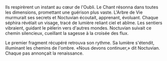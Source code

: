 Ils respirèrent un instant au cœur de l'Oubli.
Le Chant résonna dans toutes les dimensions,
promettant une guérison plus vaste.
L'Arbre de Vie murmurait ses secrets
et Noctuvian écoutait, apprenant, évoluant.
Chaque séphira révélait un visage,
tracé de lumière reliant ciel et abîme.
Les sentiers vibraient, guidant le pèlerin vers d'autres mondes.
Noctuvian suivait ce chemin silencieux,
cueillant la sagesse à la croisée des flux.

Le premier fragment récupéré retrouva son rythme.
Sa lumière s'étendit, illuminant les chemins de l'ombre.
«Nous devons continuer,» dit Noctuvian.
Chaque pas annonçait la renaissance.
